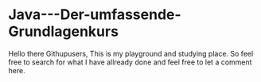 # Java---Der-umfassende-Grundlagenkurs
Hello there Githupusers,
This is my playground and studying place. So feel free to search for what I have allready done and feel free to let a comment here.

